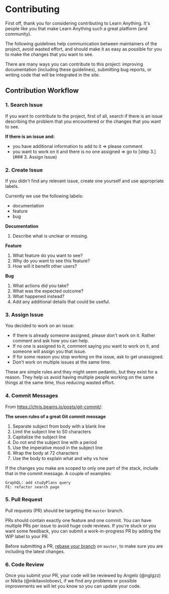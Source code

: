 # Contributing

First off, thank you for considering contributing to Learn Anything. It's people
like you that make Learn Anything such a great platform (and community).

The following guidelines help communication between maintainers of the project,
avoid wasted effort, and should make it as easy as possible for you to make the
changes that you want to see.

There are many ways you can contribute to this project: improving documentation
(including these guidelines), submitting bug reports, or writing code that will
be integrated in the site.

## Contribution Workflow

### 1. Search Issue

If you want to contribute to the project, first of all, search if there is an
issue describing the problem that you encountered or the changes that you want
to see.

**If there is an issue and:**

- you have additional information to add to it => please comment
- you want to work on it and there is no one assigned => go to [step 3.](### 3. Assign Issue)

### 2. Create Issue

If you didn't find any relevant issue, create one yourself and use appropriate
labels.

Currently we use the following labels:

- documentation
- feature
- bug

**Documentation**

1. Describe what is unclear or missing.

**Feature**

1. What feature do you want to see?
2. Why do you want to see this feature?
3. How will it benefit other users?

**Bug**

1. What actions did you take?
2. What was the expected outcome?
3. What happened instead?
4. Add any additional details that could be useful.

### 3. Assign Issue

You decided to work on an issue:

- If there is already someone assigned, please don't work on it. Rather comment
  and ask how you can help.
- If no one is assigned to it, comment saying you want to work on it, and
  someone will assign you that issue.
- If for some reason you stop working on the issue, ask to get unassigned.
- Don't work on multiple issues at the same time.

These are simple rules and they might seem pedantic, but they exist for a
reason. They help us avoid having multiple people working on the same things at
the same time, thus reducing wasted effort.

### 4. Commit Messages

From https://chris.beams.io/posts/git-commit/:

**The seven rules of a great Git commit message**

1. Separate subject from body with a blank line
2. Limit the subject line to 50 characters
3. Capitalize the subject line
4. Do not end the subject line with a period
5. Use the imperative mood in the subject line
6. Wrap the body at 72 characters
7. Use the body to explain what and why vs how

If the changes you make are scoped to only one part of the stack, include that
in the commit message. A couple of examples:

```
GraphQL: add studyPlans query
FE: refactor search page
```

### 5. Pull Request

Pull requests (PR) should be targeting the `master` branch.

PRs should contain exactly one feature and one commit. You can have multiple
PRs per issue to avoid huge code reviews. If you're stuck or you want some
feedback, you can submit a work-in-progress PR by adding the WIP label to
your PR.

Before submitting a PR, [rebase your branch](https://stackoverflow.com/questions/7929369/how-to-rebase-local-branch-with-remote-master) on `master`, to make sure you are including the latest changes.

### 6. Code Review

Once you submit your PR, your code will be reviewed by Angelo (@nglgzz) or
Nikita (@nikitavoloboev), if we find any problems or possible improvements
we will let you know so you can update your code.
